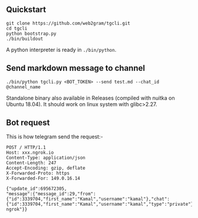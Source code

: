 ## Quickstart

    git clone https://github.com/web2gram/tgcli.git
    cd tgcli
    python bootstrap.py
    ./bin/buildout

A python interpreter is ready in `./bin/python`.

## Send markdown message to channel

    ./bin/python tgcli.py <BOT_TOKEN> --send test.md --chat_id @channel_name

Standalone binary also available in Releases (compiled with nuitka on Ubuntu 18.04). It should work on linux system with glibc>2.27.

## Bot request
This is how telegram send the request:-

    POST / HTTP/1.1
    Host: xxx.ngrok.io
    Content-Type: application/json
    Content-Length: 247
    Accept-Encoding: gzip, deflate
    X-Forwarded-Proto: https
    X-Forwarded-For: 149.0.16.14

    {"update_id":695672305,
    "message":{"message_id":29,"from":{"id":3339704,"first_name":"Kamal","username":"kamal"},"chat":{"id":3339704,"first_name":"Kamal","username":"kamal","type":"private"},"date":1478650973,"text":"test ngrok"}}
